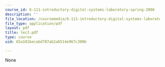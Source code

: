 ```yaml
---
course_id: 6-111-introductory-digital-systems-laboratory-spring-2006
description: ''
file_location: /coursemedia/6-111-introductory-digital-systems-laboratory-spring-2006/65a101becabd787ab2a6514e967c300b_lec3.pdf
file_type: application/pdf
layout: pdf
title: lec3.pdf
type: course
uid: 65a101becabd787ab2a6514e967c300b

---
```

None